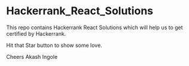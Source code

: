 # Hackerrank_React_Solutions

This repo contains Hackerrank React Solutions which will help us to get certified by Hackerrank.

Hit that Star button to show some love.

Cheers
Akash Ingole

